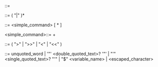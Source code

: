 <line>          ::= <pipeline>

<pipeline>      ::= <command> ( "|" <command> )*

<command>       ::= <simple_command> [ <redirection>* ]

<simple_command>::= <word>+

<redirection>   ::= ( ">" | ">>" | "<" | "<<" ) <word>

<word>          ::= unquoted_word
                 | '"' <double_quoted_text>? '"'
                 | "'" <single_quoted_text>? "'"
                 | "$" <variable_name>
                 | <escaped_character>
